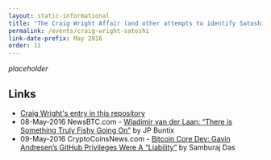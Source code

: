 ```yaml
---
layout: static-informational
title: "The Craig Wright Affair (and other attempts to identify Satoshi)"
permalink: /events/craig-wright-satoshi
link-date-prefix: May 2016
order: 11
---
```


_placeholder_

## Links

* [Craig Wright's entry in this repository](/people/craig_wright.md)
* 08-May-2016 NewsBTC.com - [Wladimir van der Laan: “There is Something Truly Fishy Going On”](http://www.newsbtc.com/2016/05/08/wladimir-van-der-laan-something-truly-fishy-going/) by JP Buntix
* 09-May-2016 CryptoCoinsNews.com - [Bitcoin Core Dev: Gavin Andresen’s GitHub Privileges Were A “Liability”](https://www.cryptocoinsnews.com/bitcoin-core-dev-gavin-andresens-github-privileges-liability/) by Samburaj Das
